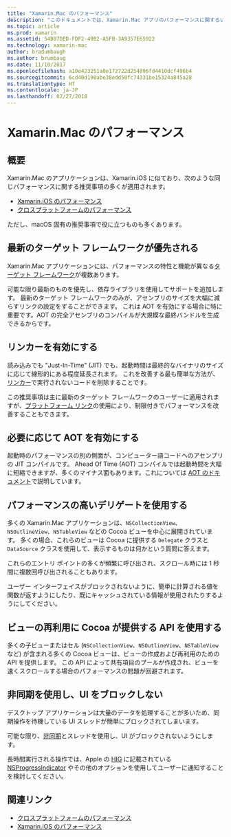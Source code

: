 ```yaml
---
title: "Xamarin.Mac のパフォーマンス"
description: "このドキュメントでは、Xamarin.Mac アプリのパフォーマンスに関するいくつかの考慮事項について説明します。"
ms.topic: article
ms.prod: xamarin
ms.assetid: 54B07DED-FDF2-49B2-A5FB-3A9357E65922
ms.technology: xamarin-mac
author: bradumbaugh
ms.author: brumbaug
ms.date: 11/10/2017
ms.openlocfilehash: a10e423251a0e172722d254896fd4410dcf496b4
ms.sourcegitcommit: 6cd40d190abe38edd50fc74331be15324a845a28
ms.translationtype: HT
ms.contentlocale: ja-JP
ms.lasthandoff: 02/27/2018
---
```

# <a name="xamarinmac-performance"></a>Xamarin.Mac のパフォーマンス

## <a name="overview"></a>概要

Xamarin.Mac のアプリケーションは、Xamarin.iOS に似ており、次のような同じパフォーマンスに関する推奨事項の多くが適用されます。

- [Xamarin.iOS のパフォーマンス](~/ios/deploy-test/performance.md)
- [クロスプラットフォームのパフォーマンス](~/cross-platform/deploy-test/memory-perf-best-practices.md)

ただし、macOS 固有の推奨事項で役に立つものも多くあります。

## <a name="prefer-modern-target-framework"></a>最新のターゲット フレームワークが優先される

Xamarin.Mac アプリケーションには、パフォーマンスの特性と機能が異なる[ターゲット フレームワーク](~/mac/platform/target-framework.md)が複数あります。

可能な限り最新のものを優先し、依存ライブラリを使用してサポートを追加します。 最新のターゲット フレームワークのみが、アセンブリのサイズを大幅に減らすリンクの設定をすることができます。 これは AOT を有効にする場合に特に重要です。AOT の完全アセンブリのコンパイルが大規模な最終バンドルを生成できるからです。

## <a name="enable-the-linker"></a>リンカーを有効にする

読み込みでも "Just-In-Time" (JIT) でも、起動時間は最終的なバイナリのサイズに応じて線形的にある程度延長されます。 これを改善する最も簡単な方法が、[リンカー](~/mac/deploy-test/linker.md)で実行されないコードを削除することです。

この推奨事項は主に最新のターゲット フレームワークのユーザーに適用されますが、[プラットフォーム リンク](~/mac/deploy-test/linker.md)の使用により、制限付きでパフォーマンスを改善することもできます。

## <a name="enable-aot-when-appropriate"></a>必要に応じて AOT を有効にする

起動時のパフォーマンスの別の側面が、コンピューター語コードへのアセンブリの JIT コンパイルです。 Ahead Of Time (AOT) コンパイルでは起動時間を大幅に短縮できますが、多くのマイナス面もあります。これについては [AOT のドキュメント](~/mac/internals/aot.md)で説明しています。

## <a name="ensure-performant-delegates"></a>パフォーマンスの高いデリゲートを使用する

多くの Xamarin.Mac アプリケーションは、`NSCollectionView`、`NSOutlineView`、`NSTableView` などの Cocoa ビューを中心に展開されています。 多くの場合、これらのビューは Cocoa に提供する `Delegate` クラスと `DataSource` クラスを使用して、表示するものは何かという質問に答えます。

これらのエントリ ポイントの多くが頻繁に呼び出され、スクロール時には 1 秒間に複数回呼び出されることもあります。

ユーザー インターフェイスがブロックされないように、簡単に計算される値を関数が返すようにしたり、既にキャッシュされている情報が使用されたりするようにしてください。

## <a name="use-cocoa-provided-apis-for-reusing-views"></a>ビューの再利用に Cocoa が提供する API を使用する

多くの子ビューまたはセル (`NSCollectionView`、`NSOutlineView`、`NSTableView` など) が含まれる多くの Cocoa ビューは、ビューの作成および再利用のための API を提供します。 この API によって共有項目のプールが作成され、ビューを速くスクロールする場合のパフォーマンスの問題が回避されます。

## <a name="use-async-and-do-not-block-the-ui"></a>非同期を使用し、UI をブロックしない

デスクトップ アプリケーションは大量のデータを処理することが多いため、同期操作を待機している UI スレッドが簡単にブロックされてしまいます。

可能な限り、[非同期](~/cross-platform/platform/async.md)とスレッドを使用し、UI がブロックされないようにします。

長時間実行される操作では、Apple の [HIG](https://developer.apple.com/macos/human-interface-guidelines/indicators/progress-indicators/) に記載されている [NSProgressIndicator](https://developer.xamarin.com/samples/mac/ProgressBarExample/) やその他のオプションを使用してユーザーに通知することを検討してください。


## <a name="related-links"></a>関連リンク

- [クロスプラットフォームのパフォーマンス](~/cross-platform/deploy-test/memory-perf-best-practices.md)
- [Xamarin.iOS のパフォーマンス](~/ios/deploy-test/performance.md)
